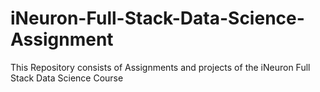 # iNeuron-Full-Stack-Data-Science-Assignment
 This Repository consists of Assignments and projects of the iNeuron Full Stack Data Science Course
